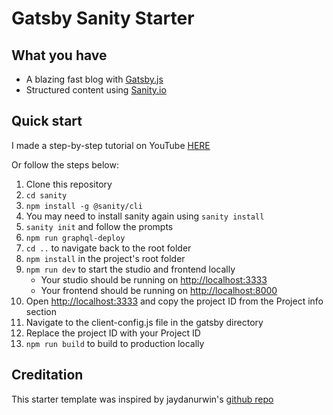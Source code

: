 # Gatsby Sanity Starter

## What you have

- A blazing fast blog with [Gatsby.js](https://gatsbyjs.org)
- Structured content using [Sanity.io](https://www.sanity.io)

## Quick start

I made a step-by-step tutorial on YouTube [HERE](https://www.youtube.com/watch?v=Jz3cxK1rztw)

Or follow the steps below:

1. Clone this repository
2. `cd sanity`
3. `npm install -g @sanity/cli`
4. You may need to install sanity again using `sanity install`
5. `sanity init` and follow the prompts
6. `npm run graphql-deploy`
7. `cd ..` to navigate back to the root folder
8. `npm install` in the project's root folder
9. `npm run dev` to start the studio and frontend locally
   - Your studio should be running on [http://localhost:3333](http://localhost:3333)
   - Your frontend should be running on [http://localhost:8000](http://localhost:8000)
10. Open [http://localhost:3333](http://localhost:3333) and copy the project ID from the Project info section
11. Navigate to the client-config.js file in the gatsby directory
12. Replace the project ID with your Project ID
13. `npm run build` to build to production locally

## Creditation

This starter template was inspired by jaydanurwin's [github repo](https://github.com/jaydanurwin/gatsby-sanity-minimal-starter)

